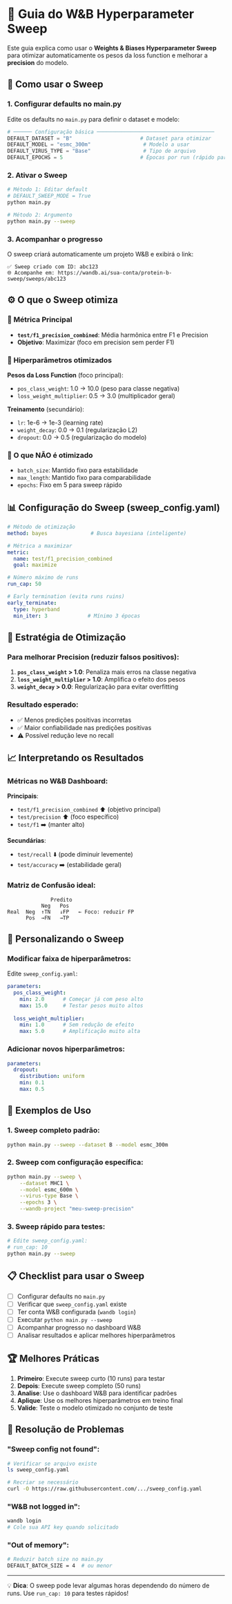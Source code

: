 # 🎯 Guia do W&B Hyperparameter Sweep

Este guia explica como usar o **Weights & Biases Hyperparameter Sweep** para otimizar automaticamente os pesos da loss function e melhorar a **precision** do modelo.

## 🚀 Como usar o Sweep

### 1. Configurar defaults no main.py

Edite os defaults no `main.py` para definir o dataset e modelo:

```python
# ────── Configuração básica ──────────────────────────────────────
DEFAULT_DATASET = "B"                      # Dataset para otimizar
DEFAULT_MODEL = "esmc_300m"                 # Modelo a usar
DEFAULT_VIRUS_TYPE = "Base"                 # Tipo de arquivo
DEFAULT_EPOCHS = 5                         # Épocas por run (rápido para sweep)
```

### 2. Ativar o Sweep

```bash
# Método 1: Editar default
# DEFAULT_SWEEP_MODE = True
python main.py

# Método 2: Argumento
python main.py --sweep
```

### 3. Acompanhar o progresso

O sweep criará automaticamente um projeto W&B e exibirá o link:

```
✅ Sweep criado com ID: abc123
🌐 Acompanhe em: https://wandb.ai/sua-conta/protein-b-sweep/sweeps/abc123
```

## ⚙️ O que o Sweep otimiza

### 🎯 Métrica Principal
- **`test/f1_precision_combined`**: Média harmônica entre F1 e Precision
- **Objetivo**: Maximizar (foco em precision sem perder F1)

### 🔧 Hiperparâmetros otimizados

**Pesos da Loss Function** (foco principal):
- `pos_class_weight`: 1.0 → 10.0 (peso para classe negativa)
- `loss_weight_multiplier`: 0.5 → 3.0 (multiplicador geral)

**Treinamento** (secundário):
- `lr`: 1e-6 → 1e-3 (learning rate)
- `weight_decay`: 0.0 → 0.1 (regularização L2)
- `dropout`: 0.0 → 0.5 (regularização do modelo)

### 🚫 O que NÃO é otimizado

- `batch_size`: Mantido fixo para estabilidade
- `max_length`: Mantido fixo para comparabilidade
- `epochs`: Fixo em 5 para sweep rápido

## 📊 Configuração do Sweep (sweep_config.yaml)

```yaml
# Método de otimização
method: bayes              # Busca bayesiana (inteligente)

# Métrica a maximizar
metric:
  name: test/f1_precision_combined
  goal: maximize

# Número máximo de runs
run_cap: 50

# Early termination (evita runs ruins)
early_terminate:
  type: hyperband
  min_iter: 3             # Mínimo 3 épocas
```

## 🎯 Estratégia de Otimização

### Para melhorar **Precision** (reduzir falsos positivos):

1. **`pos_class_weight` > 1.0**: Penaliza mais erros na classe negativa
2. **`loss_weight_multiplier` > 1.0**: Amplifica o efeito dos pesos
3. **`weight_decay` > 0.0**: Regularização para evitar overfitting

### Resultado esperado:
- ✅ Menos predições positivas incorretas
- ✅ Maior confiabilidade nas predições positivas
- ⚠️ Possível redução leve no recall

## 📈 Interpretando os Resultados

### Métricas no W&B Dashboard:

**Principais**:
- `test/f1_precision_combined` ⬆️ (objetivo principal)
- `test/precision` ⬆️ (foco específico)
- `test/f1` ➡️ (manter alto)

**Secundárias**:
- `test/recall` ⬇️ (pode diminuir levemente)
- `test/accuracy` ➡️ (estabilidade geral)

### Matriz de Confusão ideal:
```
              Predito
           Neg   Pos
Real  Neg  ↑TN   ↓FP   ← Foco: reduzir FP
      Pos  →FN   →TP
```

## 🔧 Personalizando o Sweep

### Modificar faixa de hiperparâmetros:

Edite `sweep_config.yaml`:

```yaml
parameters:
  pos_class_weight:
    min: 2.0      # Começar já com peso alto
    max: 15.0     # Testar pesos muito altos
  
  loss_weight_multiplier:
    min: 1.0      # Sem redução de efeito
    max: 5.0      # Amplificação muito alta
```

### Adicionar novos hiperparâmetros:

```yaml
parameters:
  dropout:
    distribution: uniform
    min: 0.1
    max: 0.5
```

## 🚀 Exemplos de Uso

### 1. Sweep completo padrão:
```bash
python main.py --sweep --dataset B --model esmc_300m
```

### 2. Sweep com configuração específica:
```bash
python main.py --sweep \
    --dataset MHC1 \
    --model esmc_600m \
    --virus-type Base \
    --epochs 3 \
    --wandb-project "meu-sweep-precision"
```

### 3. Sweep rápido para testes:
```bash
# Edite sweep_config.yaml:
# run_cap: 10
python main.py --sweep
```

## 📋 Checklist para usar o Sweep

- [ ] Configurar defaults no `main.py`
- [ ] Verificar que `sweep_config.yaml` existe
- [ ] Ter conta W&B configurada (`wandb login`)
- [ ] Executar `python main.py --sweep`
- [ ] Acompanhar progresso no dashboard W&B
- [ ] Analisar resultados e aplicar melhores hiperparâmetros

## 🏆 Melhores Práticas

1. **Primeiro**: Execute sweep curto (10 runs) para testar
2. **Depois**: Execute sweep completo (50 runs) 
3. **Analise**: Use o dashboard W&B para identificar padrões
4. **Aplique**: Use os melhores hiperparâmetros em treino final
5. **Valide**: Teste o modelo otimizado no conjunto de teste

## 🐛 Resolução de Problemas

### "Sweep config not found":
```bash
# Verificar se arquivo existe
ls sweep_config.yaml

# Recriar se necessário
curl -O https://raw.githubusercontent.com/.../sweep_config.yaml
```

### "W&B not logged in":
```bash
wandb login
# Cole sua API key quando solicitado
```

### "Out of memory":
```bash
# Reduzir batch size no main.py
DEFAULT_BATCH_SIZE = 4  # ou menor
```

---

💡 **Dica**: O sweep pode levar algumas horas dependendo do número de runs. Use `run_cap: 10` para testes rápidos! 